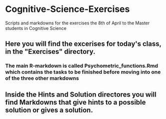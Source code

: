 # Cognitive-Science-Exercises
Scripts and markdowns for the exercises the 8th of April to the Master students in Cognitive Science


## Here you will find the excerises for today's class, in the "Exercises" directory.

### The main R-markdown is called Psychometric_functions.Rmd which contains the tasks to be finished before moving into one of the three other markdowns

## Inside the Hints and Solution directores you will find Markdowns that give hints to a possible solution or gives a solution.

